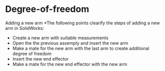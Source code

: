 # Degree-of-freedom
Adding a new arm
*The following points clearify the steps of adding a new arm in SolidWorks:
- Create a new arm with suitable measurements  
- Open the the previous assemply and insert the new arm
- Make a mate for the new arm with the last arm to create additional degree of freedom
- Insert the new end effector 
- Make a mate for the new end effector with the new arm 
